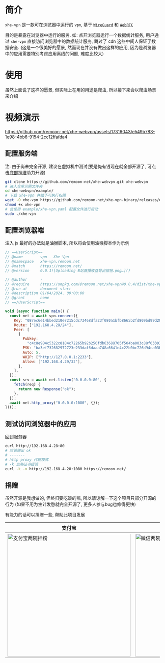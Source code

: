 # 简介

`xhe-vpn` 是一款可在浏览器中运行的 `vpn`, 基于 [`WireGuard`](https://www.wireguard.com/) 和 [`WebRTC`](https://webrtcforthecurious.com/)

目的是暴露在浏览器中运行的服务. 如: 点开浏览器运行一个数据统计服务, 用户通过 `xhe-vpn` 直接访问浏览器中的数据统计服务, 跳过了 cdn 这些中间人保证了数据安全. (这是一个很美好的愿景, 然而现在并没有做出这样的应用, 因为是浏览器中的应用需要特别考虑应用离线的问题, 难度比较大)

# 使用

虽然上面说了这样的愿景, 但实际上在用的用途是爬虫, 所以接下来会以爬虫场景来介绍

# 视频演示

https://github.com/remoon-net/xhe-webvpn/assets/17316043/e549b783-1e98-4bb6-9154-2cc12ffafda4

## 配置服务端

注: 由于尚未完全开源, 建议在虚拟机中测试(要是俺有钱现在就全部开源了, 可点击[底部捐赠](#捐赠)助力开源)

```sh
git clone https://github.com/remoon-net/xhe-webvpn.git xhe-webvpn
# 进入仓库示例文件夹
cd xhe-webvpn/example/
# 下载 xhe-vpn 并赋予可执行权限
wget -O xhe-vpn https://github.com/remoon-net/xhe-vpn-binary/releases/download/v0.0.20240401/xhe-vpn
chmod +x xhe-vpn
# 会使用 example/xhe-vpn.yaml 配置文件进行启动
sudo ./xhe-vpn
```

## 配置浏览器端

注入 js 最好的办法就是油猴脚本, 所以将会使用油猴脚本作为示例

```js
// ==UserScript==
// @name        vpn - Xhe Vpn
// @namespace   xhe-vpn.remoon.net
// @match       https://remoon.net/
// @version     0.0.1![Uploading B站直播收益导出按钮.png…]()

// @author      -
// @require     https://unpkg.com/@remoon.net/xhe-vpn@0.0.4/dist/xhe-vpn.umd.js
// @run-at      document-start
// @description 01/04/2024, 00:00:00
// @grant       none
// ==/UserScript==

void (async function main() {
  const net = await vpn.connect({
    Key: "087ec6e14bbed210e7215cdc73468dfa23f080a1bfb8665b2fd809bd99d28379",
    Route: ["192.168.4.28/24"],
    Peer: [
      {
        Pubkey:
          "c4c8e984c5322c8184c72265b92b250fdb63688705f504ba003c88f03393cf28",
        PSK: "ba3ef732682972723e233daf6daaa748a6641e4c22b0bc726d94ca03b35055bb",
        Auto: 5,
        WHIP: ["http://127.0.0.1:2233"],
        Allow: ["192.168.4.29/32"],
      },
    ],
  });
  const srv = await net.listen("0.0.0.0:80", {
    fetch(req) {
      return new Response("ok");
    },
  });
  await net.http_proxy("0.0.0.0:1080", {});
})();
```

## 测试访问浏览器中的应用

回到服务器

```sh
curl http://192.168.4.28:80
# 应该输出 ok
# -------
# http proxy 代理模式
# -k 忽略证书错误
curl -k -x http://192.168.4.28:1080 https://remoon.net/
```

## 捐赠

虽然开源是我想做的, 但终归要吃饭的嘛, 所以请谅解一下这个项目只部分开源的行为 (如果不用为生计发愁就完全开源了, 更多人参与bug也修得更快)

有能力的话可以捐赠一些, 帮助此项目发展

| 支付宝 | 微信|
| ---|---|
| <img height="400" src="https://github.com/remoon-net/xhe-webvpn/assets/17316043/ca03867b-7bce-420a-8453-ce09fcef8cd7" alt="支付宝两碗拌粉" /> | <img height="400" src="https://github.com/remoon-net/xhe-webvpn/assets/17316043/21e5a561-c53b-4a15-8834-e4122c0dfbbe" alt="微信两碗拌粉" /> |

